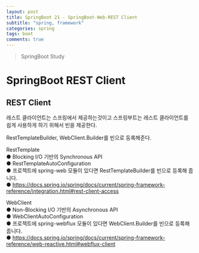 ```yaml
---
layout: post
title: SpringBoot 21 - SpringBoot-Web-REST Client
subtitle: "spring, framework"
categories: spring
tags: boot
comments: true
---
```

> SpringBoot Study

# SpringBoot REST Client

## REST Client

  레스트 클라이언트는 스프링에서 제공하는것이고 스프링부트는 레스트 클라이언트를 쉽게 사용하게 하기 위해서 빈을 제공한다. 

  RestTemplateBuilder, WebClient.Builder를 빈으로 등록해준다.   

  RestTemplate   
  ● Blocking I/O 기반의 Synchronous API   
  ● RestTemplateAutoConfiguration    
  ● 프로젝트에 spring-web 모듈이 있다면 RestTemplate​Builder​를 빈으로 등록해 줍니다.   
  ● https://docs.spring.io/spring/docs/current/spring-framework-reference/integration.html#rest-client-access    

  WebClient    
  ● Non-Blocking I/O 기반의 Asynchronous API    
  ● WebClientAutoConfiguration     
  ● 프로젝트에 spring-webflux 모듈이 있다면 WebClient.​Builder​를 빈으로 등록해 줍니다.      
  ● https://docs.spring.io/spring/docs/current/spring-framework-reference/web-reactive.html#webflux-client    


